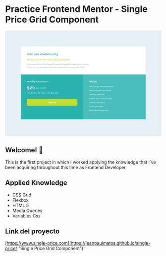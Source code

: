 # Practice Frontend Mentor - Single Price Grid Component

![Desktop Design](images/desktop-design.png "Desktop Design")


## Welcome! :wave:

This is the first project in which I worked applying the knowledge that I´ve been acquiring throughout this time as Frontend Developer


## Applied Knowledge

* CSS Grid
* Flexbox
* HTML 5
* Media Queries
* Variables Css


## Link del proyecto

[https://www.single-price.com](https://jeanpaulmatos.github.io/single-price/ "Single Price Grid Component")
